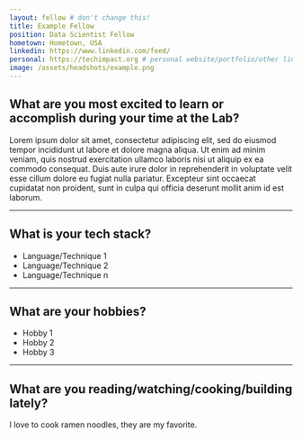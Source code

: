 ```yaml
---
layout: fellow # don't change this! 
title: Example Fellow 
position: Data Scientist Fellow
hometown: Hometown, USA
linkedin: https://www.linkedin.com/feed/ 
personal: https://techimpact.org # personal website/portfolio/other link
image: /assets/headshots/example.png
--- 
```


## What are you most excited to learn or accomplish during your time at the Lab? 
Lorem ipsum dolor sit amet, consectetur adipiscing elit, sed do eiusmod tempor incididunt ut labore et dolore magna aliqua. Ut enim ad minim veniam, quis nostrud exercitation ullamco laboris nisi ut aliquip ex ea commodo consequat. Duis aute irure dolor in reprehenderit in voluptate velit esse cillum dolore eu fugiat nulla pariatur. Excepteur sint occaecat cupidatat non proident, sunt in culpa qui officia deserunt mollit anim id est laborum.
 

---

## What is your tech stack? 
* Language/Technique 1
* Language/Technique 2
* Language/Technique n

---

## What are your hobbies?  
* Hobby 1
* Hobby 2
* Hobby 3

---

## What are you reading/watching/cooking/building lately? 
I love to cook ramen noodles, they are my favorite.